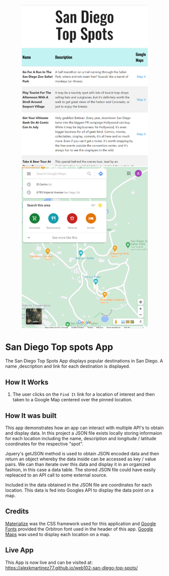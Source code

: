 <p align="middle">
  <img src="./images/sdTopSpotsApp1.png" width="400" />
  <img src="./images/sdTopSpotsApp2.png" width="400" /> 
</p>

# San Diego Top spots App

The San Diego Top Spots App displays popular destinations in San Diego. A name
,description and link for each destination is displayed.

## How It Works

1. The user clicks on the `Find It` link for a location of interest and then taken
to a Google Map centered over the pinned location.

## How It was built

This app demonstrates how an app can interact with multiple API's to obtain and display
data. In this project a JSON file exists locally storing informaion for each location
including the name, description and longitude / latitude coordinates for the respective
"spot".

Jquery's getJSON method is used to obtain JSON encoded data and then return an object 
whereby the data inside can be accessed as key / value pairs. We can than iterate over
this data and display it in an organized fashion, in this case a data table. The stored
JSON file could have easily repleaced to an API call to some external source. 

Included in the data obtained in the JSON file are coordinates for each location. This data
is fed into Googles API to display the data point on a map. 

## Credits

[Materialize] was the CSS framework used for this application and [Google Fonts] provided
the Orbitron font used in the header of this app. [Google Maps] was used to display each 
location on a map.

[Google Fonts]: https://fonts.google.com/ 
[Materialize]: https://materializecss.com/
[Google Maps]: https://www.google.com/maps

## Live App

This App is now live and can be visited at: https://alexkmartinez77.github.io/web102-san-diego-top-spots/


